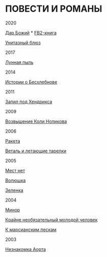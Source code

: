 # ПОВЕСТИ И РОМАНЫ

2020

[Дар Божий](https://raw.githubusercontent.com/psemiletov/prose/main/%D0%B4%D0%B0%D1%80.txt) * [FB2-книга](https://github.com/psemiletov/prose/raw/main/%D0%B4%D0%B0%D1%80.fb2.zip)

[Унитазный блюз](https://raw.githubusercontent.com/psemiletov/prose/main/%D1%83%D0%BD%D0%B8%D1%82%D0%B0%D0%B7%D0%BD%D1%8B%D0%B9%20%D0%B1%D0%BB%D1%8E%D0%B7.txt)

2017

[Лунная пыль](https://raw.githubusercontent.com/psemiletov/prose/main/%D0%BB%D1%83%D0%BD%D0%BD%D0%B0%D1%8F%20%D0%BF%D1%8B%D0%BB%D1%8C.txt)

2014

[Истории о Бесхлебнове](https://raw.githubusercontent.com/psemiletov/prose/main/%D0%B8%D1%81%D1%82%D0%BE%D1%80%D0%B8%D0%B8%20%D0%BE%20%D0%B1%D0%B5%D1%81%D1%85%D0%BB%D0%B5%D0%B1%D0%BD%D0%BE%D0%B2%D0%B5.txt)



2011

[Запил под Хендрикса](https://raw.githubusercontent.com/psemiletov/prose/main/%D0%B7%D0%B0%D0%BF%D0%B8%D0%BB%20%D0%BF%D0%BE%D0%B4%20%D1%85%D0%B5%D0%BD%D0%B4%D1%80%D0%B8%D0%BA%D1%81%D0%B0.txt)

2009

[Возвышение Коли Ноликова](https://raw.githubusercontent.com/psemiletov/prose/main/%D0%BD%D0%BE%D0%BB%D0%B8%D0%BA%D0%BE%D0%B2.txt)

2006

[Ракета](https://raw.githubusercontent.com/psemiletov/prose/main/%D1%80%D0%B0%D0%BA%D0%B5%D1%82%D0%B0.txt)

[Веталь и летающие тарелки](https://raw.githubusercontent.com/psemiletov/prose/main/%D0%B2%D0%B5%D1%82%D0%B0%D0%BB%D1%8C.txt)

2005

[Мест нет](https://raw.githubusercontent.com/psemiletov/prose/main/%D0%BC%D0%B5%D1%81%D1%82%20%D0%BD%D0%B5%D1%82.txt)

[Волюшка](https://raw.githubusercontent.com/psemiletov/prose/main/%D0%B2%D0%BE%D0%BB%D1%8E%D1%88%D0%BA%D0%B0.txt)

[Зеленка](https://raw.githubusercontent.com/psemiletov/prose/main/%D0%B7%D0%B5%D0%BB%D0%B5%D0%BD%D0%BA%D0%B0.txt)


2004

[Минор](https://raw.githubusercontent.com/psemiletov/prose/main/%D0%BC%D0%B8%D0%BD%D0%BE%D1%80.txt)

[Крайне необязательный молодой человек](https://raw.githubusercontent.com/psemiletov/prose/main/%D0%BC%D0%BE%D0%BB%D1%87%D0%B5%D0%BB.txt)

[К марсианским пескам](https://raw.githubusercontent.com/psemiletov/prose/main/%D0%BA%20%D0%BC%D0%B0%D1%80%D1%81%D0%B8%D0%B0%D0%BD%D1%81%D0%BA%D0%B8%D0%BC%20%D0%BF%D0%B5%D1%81%D0%BA%D0%B0%D0%BC.txt)


2003

[Незнакомка Аорта](https://raw.githubusercontent.com/psemiletov/prose/main/%D0%B0%D0%BE%D1%80%D1%82%D0%B0.txt)